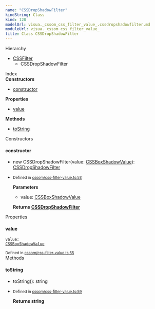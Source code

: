 ```yaml
---
name: "CSSDropShadowFilter"
kindString: Class
kind: 128
modelUrl: visua._cssom_css_filter_value_.cssdropshadowfilter.md
moduleUrl: visua._cssom_css_filter_value_
title: Class CSSDropShadowFilter
---
```



<section class="pt-2 tsd-panel tsd-hierarchy">
<div class="lead">Hierarchy</div>
<ul class="pl-3 tsd-hierarchy list-style-initial">
<li>
<a href=".visua._cssom_css_filter_value_.cssfilter/" class="tsd-signature-type">CSSFilter</a>
<ul class="pl-3 tsd-hierarchy list-style-initial">
<li>
<span class="target">CSSDropShadowFilter</span>

</li>
</ul>
</li>
</ul>

</section>





<section >
<div class="lead pb-2">Index</div>
<section class="tsd-panel tsd-index-panel">
<div class="tsd-index-content">
<section class="tsd-index-section ">
<strong>Constructors</strong>
<ul>
<li class=""><a href=".visua._cssom_css_filter_value_.cssdropshadowfilter/#constructor" class="tsd-kind-icon">constructor</a></li>
</ul>
</section>
<section class="tsd-index-section ">
<strong>Properties</strong>
<ul>
<li class=""><a href=".visua._cssom_css_filter_value_.cssdropshadowfilter/#value" class="tsd-kind-icon">value</a></li>
</ul>
</section>
<section class="tsd-index-section ">
<strong>Methods</strong>
<ul>
<li class=""><a href=".visua._cssom_css_filter_value_.cssdropshadowfilter/#tostring" class="tsd-kind-icon">to<wbr>String</a></li>
</ul>
</section>
</div>
</section>
</section>
<section>
<div class="lead">Constructors</div>
<section class="pb-4 pt-2 ">
<div class="d-flex flex-row">

<h4 id="constructor">constructor</h4>
</div>

<ul class="tsd-signatures ">
<li class="tsd-signature tsd-kind-icon">new CSSDrop<wbr>Shadow<wbr>Filter<span class="tsd-signature-symbol">(</span>value<span class="tsd-signature-symbol">: </span><a href=".visua._cssom_css_box_shadow_value_.cssboxshadowvalue/" class="tsd-signature-type">CSSBoxShadowValue</a><span class="tsd-signature-symbol">)</span><span class="tsd-signature-symbol">: </span><a href=".visua._cssom_css_filter_value_.cssdropshadowfilter/" class="tsd-signature-type">CSSDropShadowFilter</a></li>
</ul>

<ul class="tsd-descriptions">
<li class="tsd-description">
<aside class="tsd-sources pb-2">
<div class="d-flex flex-column">
<small class="text-muted">Defined in <a href="https://github.com/umbopepato/visua/blob/dbefde1/src/cssom/css-filter-value.ts#L53">cssom/css-filter-value.ts:53</a></small>
</div>
</aside>


<strong>Parameters</strong>
<ul class="pl-3 pb-2 list-style-initial">
<li>
<div class="h6 mb-0">value: <a href=".visua._cssom_css_box_shadow_value_.cssboxshadowvalue/" class="tsd-signature-type">CSSBoxShadowValue</a></div>


</li>
</ul>

<strong>Returns <a href=".visua._cssom_css_filter_value_.cssdropshadowfilter/" class="tsd-signature-type">CSSDropShadowFilter</a></strong>


</li>
</ul>

</section>
</section>
<section>
<div class="lead">Properties</div>
<section class="pb-4 pt-2 ">
<div class="d-flex flex-row">

<h4 id="value">value</h4>
</div>

<code class="tsd-signature tsd-kind-icon">value<span class="tsd-signature-symbol">:</span> <a href=".visua._cssom_css_box_shadow_value_.cssboxshadowvalue/" class="tsd-signature-type">CSSBoxShadowValue</a></code>

<aside class="tsd-sources pb-2">
<div class="d-flex flex-column">
<small class="text-muted">Defined in <a href="https://github.com/umbopepato/visua/blob/dbefde1/src/cssom/css-filter-value.ts#L55">cssom/css-filter-value.ts:55</a></small>
</div>
</aside>




</section>
</section>
<section>
<div class="lead">Methods</div>
<section class="pb-4 pt-2 ">
<div class="d-flex flex-row">

<h4 id="tostring">to<wbr>String</h4>
</div>

<ul class="tsd-signatures ">
<li class="tsd-signature tsd-kind-icon">to<wbr>String<span class="tsd-signature-symbol">(</span><span class="tsd-signature-symbol">)</span><span class="tsd-signature-symbol">: </span><span class="tsd-signature-type">string</span></li>
</ul>

<ul class="tsd-descriptions">
<li class="tsd-description">
<aside class="tsd-sources pb-2">
<div class="d-flex flex-column">
<small class="text-muted">Defined in <a href="https://github.com/umbopepato/visua/blob/dbefde1/src/cssom/css-filter-value.ts#L59">cssom/css-filter-value.ts:59</a></small>
</div>
</aside>



<strong>Returns <span class="tsd-signature-type">string</span></strong>


</li>
</ul>

</section>
</section>
